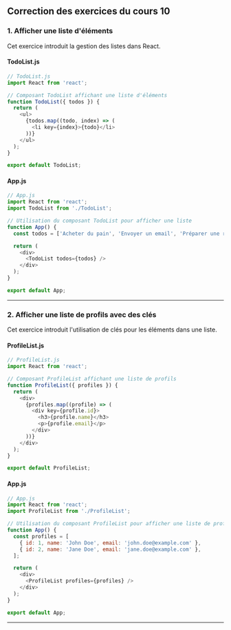 ## Correction des exercices du cours 10

### **1. Afficher une liste d'éléments**

Cet exercice introduit la gestion des listes dans React.

#### TodoList.js
```javascript
// TodoList.js
import React from 'react';

// Composant TodoList affichant une liste d'éléments
function TodoList({ todos }) {
  return (
    <ul>
      {todos.map((todo, index) => (
        <li key={index}>{todo}</li>
      ))}
    </ul>
  );
}

export default TodoList;
```

#### App.js
```javascript
// App.js
import React from 'react';
import TodoList from './TodoList';

// Utilisation du composant TodoList pour afficher une liste
function App() {
  const todos = ['Acheter du pain', 'Envoyer un email', 'Préparer une réunion'];

  return (
    <div>
      <TodoList todos={todos} />
    </div>
  );
}

export default App;
```

---

### **2. Afficher une liste de profils avec des clés**

Cet exercice introduit l'utilisation de clés pour les éléments dans une liste.

#### ProfileList.js
```javascript
// ProfileList.js
import React from 'react';

// Composant ProfileList affichant une liste de profils
function ProfileList({ profiles }) {
  return (
    <div>
      {profiles.map((profile) => (
        <div key={profile.id}>
          <h3>{profile.name}</h3>
          <p>{profile.email}</p>
        </div>
      ))}
    </div>
  );
}

export default ProfileList;
```

#### App.js
```javascript
// App.js
import React from 'react';
import ProfileList from './ProfileList';

// Utilisation du composant ProfileList pour afficher une liste de profils
function App() {
  const profiles = [
    { id: 1, name: 'John Doe', email: 'john.doe@example.com' },
    { id: 2, name: 'Jane Doe', email: 'jane.doe@example.com' },
  ];

  return (
    <div>
      <ProfileList profiles={profiles} />
    </div>
  );
}

export default App;
```
---